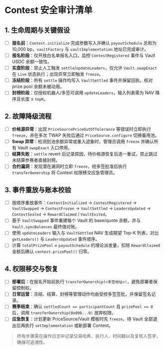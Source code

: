 # Contest 安全审计清单

## 1. 生命周期与关键假设
- [ ] **报名前**：`Contest.initialize` 完成参数写入并确认 `payoutSchedule` 总和为 10,000 bp，`vaultFactory` 与 `vaultImplementation` 地址已完成审计。
- [ ] **报名阶段**：仅开放白名单报名入口，监控 `ContestRegistered` 事件与 Vault USDC 余额一致性。
- [ ] **实盘阶段**：禁止人工触发 `settle`/`updateLeaders`，仅允许 `Vault.swapExact` 在 `Live` 状态执行；出现异常立即触发 `freeze`。
- [ ] **冻结阶段**：所有 `settle` 操作均写入 `VaultSettled` 事件并保留回执，核对 prize pool 余额未被动用。
- [ ] **封榜阶段**：仅授权机器人/多签可调用 `updateLeaders`，输入列表需为 NAV 降序且长度 ≤ `topK`。

## 2. 故障降级流程
- [ ] **价格源异常**：出现 `PriceSourcePriceOutOfTolerance` 等错误时立即执行 `freeze`，并在多次 TWAP 失败后通过 `PriceSource.configure` 切换备用池。
- [ ] **Swap 异常**：检测到池余额异常或重入迹象时，管理员调用 `freeze` 并确认所有 Vault `swapExact` 入口停用。
- [ ] **结算失败**：`settle` revert 后记录原因，待价格源恢复后逐一重试，禁止跳过未结算参赛者直接封榜。
- [ ] **合约漏洞**：发现潜在漏洞时立即 `freeze`，经多签批准后执行 `transferOwnership` 将 Contest 权限移交应急管理员。

## 3. 事件重放与账本校验
- [ ] 按顺序重放事件：`ContestInitialized` → `ContestRegistered` → `VaultSwapped` → `ContestFrozen` → `VaultSettled` → `LeadersUpdated` → `ContestSealed` → `RewardClaimed` / `VaultExited`。
- [ ] 基于 `VaultSwapped` 事件重建每个 Vault 的 base/quote 余额，并与 `Vault.syncBalances` 最终值对账。
- [ ] 使用 `updateLeaders` 输入与 `VaultSettled` NAV 生成期望 Top-K 列表，对比 `getLeaders()` 与 `LeadersUpdated` 事件顺序。
- [ ] 计算 `totalPrizePool` × `payoutSchedule` 的理论派发量，扣除 `RewardClaimed` 金额后确认 `contest.prizePool()` 归零。

## 4. 权限移交与恢复
- [ ] **部署后**：在报名开始前执行 `transferOwnership(<多签地址>)`，避免部署者保留控制权。
- [ ] **日常运营**：冻结、结算、封榜等管理动作均由受控多签签批，并保留签名记录。
- [ ] **赛季结束**：确认 `settledCount == participantCount` 且 `prizePool == 0` 后，调用 `transferOwnership(0x000...0)` 放弃权限。
- [ ] **应急恢复**：计划更新 PriceSource/Vault 模板时先 `freeze`，待 Vault 全部退出后再执行 `setImplementation` 或新部署 Contest。

> 所有步骤需在操作日志中记录交易哈希、执行人、时间戳以及复核人签字，确保可追溯性。
